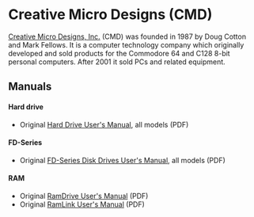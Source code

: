 # Creative Micro Designs (CMD)

[Creative Micro Designs, Inc.](https://en.wikipedia.org/wiki/Creative_Micro_Designs) (CMD) was founded in 1987 by Doug Cotton and Mark Fellows. It is a computer technology company which originally developed and sold products for the Commodore 64 and C128 8-bit personal computers. After 2001 it sold PCs and related equipment.

## Manuals

#### Hard drive
- Original [Hard Drive User's Manual](creative-micro-designs/CMD-HD-Users.Manual.pdf), all models (PDF)

#### FD-Series
- Original [FD-Series Disk Drives User's Manual](creative-micro-designs/CMD-FD-Series-Users.Manual.pdf), all models (PDF)

#### RAM
- Original [RamDrive User's Manual](creative-micro-designs/CMD-Ramdrive-Users.Manual.pdf) (PDF)
- Original [RamLink User's Manual](creative-micro-designs/CMD-Ramlink-Users.Manual.pdf) (PDF)